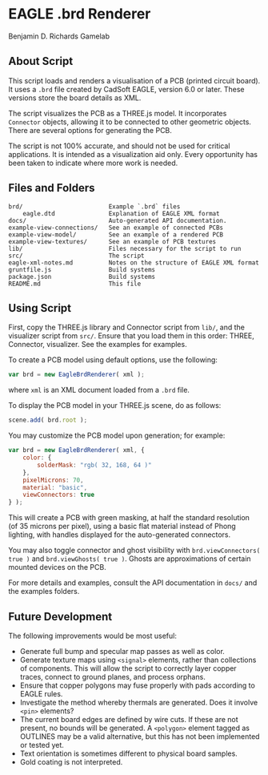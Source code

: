 # EAGLE .brd Renderer

Benjamin D. Richards
Gamelab


## About Script

This script loads and renders a visualisation of a PCB (printed circuit board). It uses a `.brd` file created by CadSoft EAGLE, version 6.0 or later. These versions store the board details as XML.

The script visualizes the PCB as a THREE.js model. It incorporates `Connector` objects, allowing it to be connected to other geometric objects. There are several options for generating the PCB.

The script is not 100% accurate, and should not be used for critical applications. It is intended as a visualization aid only. Every opportunity has been taken to indicate where more work is needed.


## Files and Folders

	brd/						Example `.brd` files
		eagle.dtd				Explanation of EAGLE XML format
	docs/						Auto-generated API documentation.
	example-view-connections/	See an example of connected PCBs
	example-view-model/			See an example of a rendered PCB
	example-view-textures/		See an example of PCB textures
	lib/						Files necessary for the script to run
	src/						The script
	eagle-xml-notes.md			Notes on the structure of EAGLE XML format
	gruntfile.js				Build systems
	package.json				Build systems
	README.md					This file


## Using Script

First, copy the THREE.js library and Connector script from `lib/`, and the visualizer script from `src/`. Ensure that you load them in this order: THREE, Connector, visualizer. See the examples for examples.

To create a PCB model using default options, use the following:

```js
var brd = new EagleBrdRenderer( xml );
```

where `xml` is an XML document loaded from a `.brd` file.

To display the PCB model in your THREE.js scene, do as follows:

```js
scene.add( brd.root );
```

You may customize the PCB model upon generation; for example:

```js
var brd = new EagleBrdRenderer( xml, {
	color: {
		solderMask: "rgb( 32, 168, 64 )"
	},
	pixelMicrons: 70,
	material: "basic",
	viewConnectors: true
} );
```

This will create a PCB with green masking, at half the standard resolution (of 35 microns per pixel), using a basic flat material instead of Phong lighting, with handles displayed for the auto-generated connectors.

You may also toggle connector and ghost visibility with `brd.viewConnectors( true )` and `brd.viewGhosts( true )`. Ghosts are approximations of certain mounted devices on the PCB.

For more details and examples, consult the API documentation in `docs/` and the examples folders.


## Future Development

The following improvements would be most useful:

* Generate full bump and specular map passes as well as color.
* Generate texture maps using `<signal>` elements, rather than collections of components. This will allow the script to correctly layer copper traces, connect to ground planes, and process orphans.
* Ensure that copper polygons may fuse properly with pads according to EAGLE rules.
* Investigate the method whereby thermals are generated. Does it involve `<pin>` elements?
* The current board edges are defined by wire cuts. If these are not present, no bounds will be generated. A `<polygon>` element tagged as OUTLINES may be a valid alternative, but this has not been implemented or tested yet.
* Text orientation is sometimes different to physical board samples.
* Gold coating is not interpreted.
